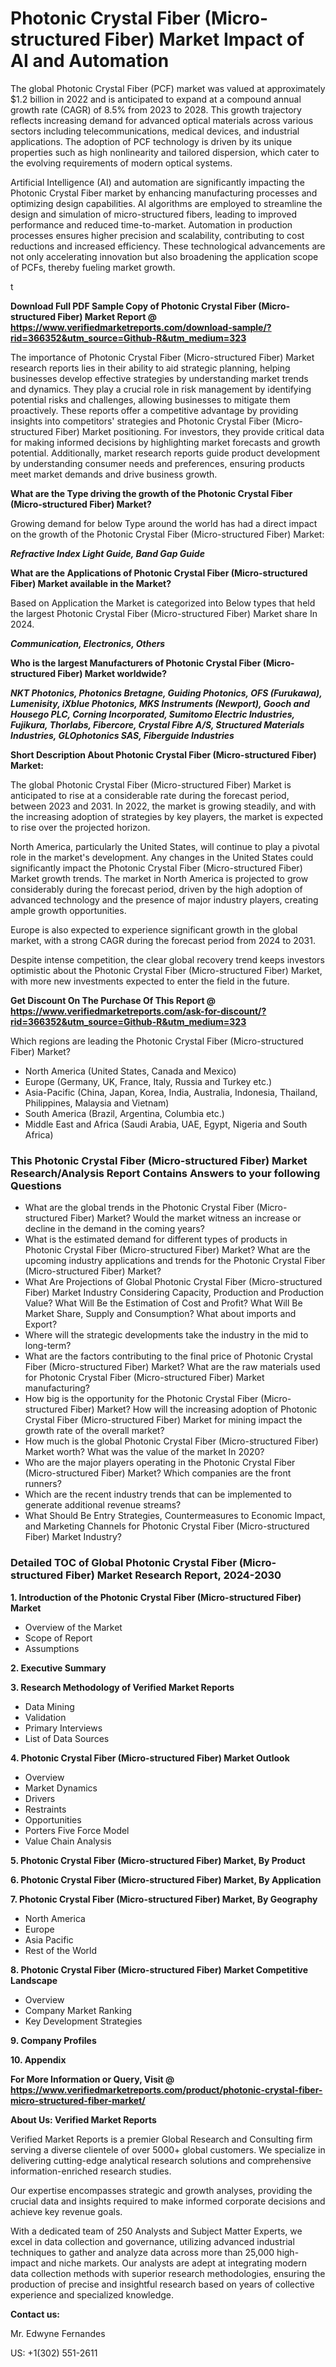 <meta name="title" content="Global Photonic Crystal Fiber (Micro-structured Fiber) Market Impact of AI and Automation"><meta name="description" content="The global Photonic Crystal Fiber (PCF) market was valued at approximately $1.2 billion in 2022 and is anticipated to expand at a compound annual growth rate (CAGR) of"><meta name="title" content="Photonic Crystal Fiber (Micro-structured Fiber) Market Size, Share, Scope, Trends, Growth, Opportunities, Analysis, Forecast"><h1>Photonic Crystal Fiber (Micro-structured Fiber) Market Impact of AI and Automation</h1><p>The global Photonic Crystal Fiber (PCF) market was valued at approximately $1.2 billion in 2022 and is anticipated to expand at a compound annual growth rate (CAGR) of 8.5% from 2023 to 2028. This growth trajectory reflects increasing demand for advanced optical materials across various sectors including telecommunications, medical devices, and industrial applications. The adoption of PCF technology is driven by its unique properties such as high nonlinearity and tailored dispersion, which cater to the evolving requirements of modern optical systems.</p><p>Artificial Intelligence (AI) and automation are significantly impacting the Photonic Crystal Fiber market by enhancing manufacturing processes and optimizing design capabilities. AI algorithms are employed to streamline the design and simulation of micro-structured fibers, leading to improved performance and reduced time-to-market. Automation in production processes ensures higher precision and scalability, contributing to cost reductions and increased efficiency. These technological advancements are not only accelerating innovation but also broadening the application scope of PCFs, thereby fueling market growth.</p>t</p><p id="" class=""><strong>Download Full PDF Sample Copy of Photonic Crystal Fiber (Micro-structured Fiber) Market Report @ <a href="https://www.verifiedmarketreports.com/download-sample/?rid=366352&utm_source=Github-R&utm_medium=323" target="_blank">https://www.verifiedmarketreports.com/download-sample/?rid=366352&utm_source=Github-R&utm_medium=323</a></strong></p><p>The importance of&nbsp;Photonic Crystal Fiber (Micro-structured Fiber) Market research reports lies in their ability to aid strategic planning, helping businesses develop effective strategies by understanding market trends and dynamics. They play a crucial role in risk management by identifying potential risks and challenges, allowing businesses to mitigate them proactively. These reports offer a competitive advantage by providing insights into competitors' strategies and Photonic Crystal Fiber (Micro-structured Fiber) Market positioning. For investors, they provide critical data for making informed decisions by highlighting market forecasts and growth potential. Additionally, market research reports guide product development by understanding consumer needs and preferences, ensuring products meet market demands and drive business growth.</p><p><strong>What are the&nbsp;Type driving the growth of the Photonic Crystal Fiber (Micro-structured Fiber) Market?</strong></p><p id="" class="">Growing demand for below Type around the world has had a direct impact on the growth of the Photonic Crystal Fiber (Micro-structured Fiber) Market:</p><em><strong>Refractive Index Light Guide, Band Gap Guide</strong></em></p><strong>What are the&nbsp;Applications&nbsp;of Photonic Crystal Fiber (Micro-structured Fiber) Market available in the Market?</strong></p><p id="" class="">Based on Application the Market is categorized into Below types that held the largest Photonic Crystal Fiber (Micro-structured Fiber) Market share In 2024.</p><em><strong>Communication, Electronics, Others</strong></em></p><strong>Who is the largest Manufacturers of Photonic Crystal Fiber (Micro-structured Fiber) Market worldwide?</strong></p><p><em><strong>NKT Photonics, Photonics Bretagne, Guiding Photonics, OFS (Furukawa), Lumenisity, iXblue Photonics, MKS Instruments (Newport), Gooch and Housego PLC, Corning Incorporated, Sumitomo Electric Industries, Fujikura, Thorlabs, Fibercore, Crystal Fibre A/S, Structured Materials Industries, GLOphotonics SAS, Fiberguide Industries</strong></em></p><p id="" class=""><strong>Short Description About Photonic Crystal Fiber (Micro-structured Fiber) Market:</strong></p><p>The global Photonic Crystal Fiber (Micro-structured Fiber) Market is anticipated to rise at a considerable rate during the forecast period, between 2023 and 2031. In 2022, the market is growing steadily, and with the increasing adoption of strategies by key players, the market is expected to rise over the projected horizon.</p><p>North America, particularly the United States, will continue to play a pivotal role in the market's development. Any changes in the United States could significantly impact the Photonic Crystal Fiber (Micro-structured Fiber) Market growth trends. The market in North America is projected to grow considerably during the forecast period, driven by the high adoption of advanced technology and the presence of major industry players, creating ample growth opportunities.</p><p>Europe is also expected to experience significant growth in the global market, with a strong CAGR during the forecast period from 2024 to 2031.</p><p>Despite intense competition, the clear global recovery trend keeps investors optimistic about the Photonic Crystal Fiber (Micro-structured Fiber) Market, with more new investments expected to enter the field in the future.</p><p id="" class=""><strong>Get Discount On The Purchase Of This Report @ <a href="https://www.verifiedmarketreports.com/ask-for-discount/?rid=366352&utm_source=Github-R&utm_medium=323" target="_blank">https://www.verifiedmarketreports.com/ask-for-discount/?rid=366352&utm_source=Github-R&utm_medium=323</a></strong></p>Which regions are leading the Photonic Crystal Fiber (Micro-structured Fiber) Market?</p><ul><li>North America (United States, Canada and Mexico)</li><li>Europe (Germany, UK, France, Italy, Russia and Turkey etc.)</li><li>Asia-Pacific (China, Japan, Korea, India, Australia, Indonesia, Thailand, Philippines, Malaysia and Vietnam)</li><li>South America (Brazil, Argentina, Columbia etc.)</li><li>Middle East and Africa (Saudi Arabia, UAE, Egypt, Nigeria and South Africa)</li></ul><h3 id="" class="">This Photonic Crystal Fiber (Micro-structured Fiber) Market Research/Analysis Report Contains Answers to your following Questions</h3><ul><li>What are the global trends in the Photonic Crystal Fiber (Micro-structured Fiber) Market? Would the market witness an increase or decline in the demand in the coming years?</li><li>What is the estimated demand for different types of products in Photonic Crystal Fiber (Micro-structured Fiber) Market? What are the upcoming industry applications and trends for the Photonic Crystal Fiber (Micro-structured Fiber) Market?</li><li>What Are Projections of Global Photonic Crystal Fiber (Micro-structured Fiber) Market Industry Considering Capacity, Production and Production Value? What Will Be the Estimation of Cost and Profit? What Will Be Market Share, Supply and Consumption? What about imports and Export?</li><li>Where will the strategic developments take the industry in the mid to long-term?</li><li>What are the factors contributing to the final price of Photonic Crystal Fiber (Micro-structured Fiber) Market? What are the raw materials used for Photonic Crystal Fiber (Micro-structured Fiber) Market manufacturing?</li><li>How big is the opportunity for the Photonic Crystal Fiber (Micro-structured Fiber) Market? How will the increasing adoption of Photonic Crystal Fiber (Micro-structured Fiber) Market for mining impact the growth rate of the overall market?</li><li>How much is the global Photonic Crystal Fiber (Micro-structured Fiber) Market worth? What was the value of the market In 2020?</li><li>Who are the major players operating in the Photonic Crystal Fiber (Micro-structured Fiber) Market? Which companies are the front runners?</li><li>Which are the recent industry trends that can be implemented to generate additional revenue streams?</li><li>What Should Be Entry Strategies, Countermeasures to Economic Impact, and Marketing Channels for Photonic Crystal Fiber (Micro-structured Fiber) Market Industry?</li></ul><h3 id="" class="">Detailed TOC of Global Photonic Crystal Fiber (Micro-structured Fiber) Market Research Report, 2024-2030</h3><p id="" class=""><strong>1. Introduction of the Photonic Crystal Fiber (Micro-structured Fiber) Market</strong></p><ul><li>Overview of the Market</li><li>Scope of Report</li><li>Assumptions</li></ul><p id="" class=""><strong>2. Executive Summary</strong></p><p id="" class=""><strong>3. Research Methodology of Verified Market Reports</strong></p><ul><li>Data Mining</li><li>Validation</li><li>Primary Interviews</li><li>List of Data Sources</li></ul><p id="" class=""><strong>4. Photonic Crystal Fiber (Micro-structured Fiber) Market Outlook</strong></p><ul><li>Overview</li><li>Market Dynamics</li><li>Drivers</li><li>Restraints</li><li>Opportunities</li><li>Porters Five Force Model</li><li>Value Chain Analysis</li></ul><p id="" class=""><strong>5. Photonic Crystal Fiber (Micro-structured Fiber) Market, By Product</strong></p><p id="" class=""><strong>6. Photonic Crystal Fiber (Micro-structured Fiber) Market, By Application</strong></p><p id="" class=""><strong>7. Photonic Crystal Fiber (Micro-structured Fiber) Market, By Geography</strong></p><ul><li>North America</li><li>Europe</li><li>Asia Pacific</li><li>Rest of the World</li></ul><p id="" class=""><strong>8. Photonic Crystal Fiber (Micro-structured Fiber) Market Competitive Landscape</strong></p><ul><li>Overview</li><li>Company Market Ranking</li><li>Key Development Strategies</li></ul><p id="" class=""><strong>9. Company Profiles</strong></p><p id="" class=""><strong>10. Appendix</strong></p><p id="" class=""><strong>For More Information or Query, Visit @ <a href="https://www.verifiedmarketreports.com/product/photonic-crystal-fiber-micro-structured-fiber-market/" target="_blank">https://www.verifiedmarketreports.com/product/photonic-crystal-fiber-micro-structured-fiber-market/</a></strong></p><p id="" class=""><strong>About Us: Verified Market Reports</strong></p><p id="" class="">Verified Market Reports is a premier Global Research and Consulting firm serving a diverse clientele of over 5000+ global customers. We specialize in delivering cutting-edge analytical research solutions and comprehensive information-enriched research studies.</p><p id="" class="">Our expertise encompasses strategic and growth analyses, providing the crucial data and insights required to make informed corporate decisions and achieve key revenue goals.</p><p id="" class="">With a dedicated team of 250 Analysts and Subject Matter Experts, we excel in data collection and governance, utilizing advanced industrial techniques to gather and analyze data across more than 25,000 high-impact and niche markets. Our analysts are adept at integrating modern data collection methods with superior research methodologies, ensuring the production of precise and insightful research based on years of collective experience and specialized knowledge.</p><p id="" class=""><strong>Contact us:</strong></p><p id="" class="">Mr. Edwyne Fernandes</p><p id="" class="">US: +1(302) 551-2611</p>